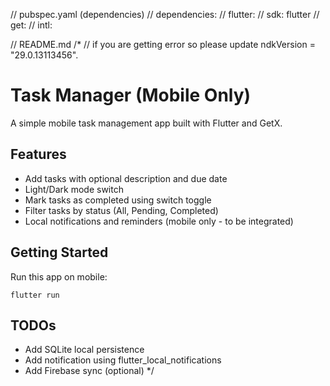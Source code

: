 
// pubspec.yaml (dependencies)
// dependencies:
// flutter:
//   sdk: flutter
// get:
// intl:

// README.md
/*
// if you are getting error so please update    ndkVersion = "29.0.13113456".
# Task Manager (Mobile Only)

A simple mobile task management app built with Flutter and GetX.

## Features
- Add tasks with optional description and due date
- Light/Dark mode switch
- Mark tasks as completed using switch toggle
- Filter tasks by status (All, Pending, Completed)
- Local notifications and reminders (mobile only - to be integrated)

## Getting Started
Run this app on mobile:
```
flutter run
```

## TODOs
- Add SQLite local persistence
- Add notification using flutter_local_notifications
- Add Firebase sync (optional)
  */
